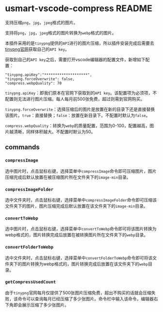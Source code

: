 # usmart-vscode-compress README

支持压缩`png`，`jpg`，`jpeg`格式的图片。

支持将`png`，`jpg`，`jpeg`格式的图片转换为`webp`格式的图片。

本插件采用的是`tinypng`提供的`API`进行的图片压缩，所以插件安装完成后需要去[tinypng官网](https://tinypng.com/developers)获取自己的`API key`。

获取到自己的`API key`之后，需要打开vscode编辑器的配置文件，新增如下配置：

```
"tinypng.apiKey":"********************",
"tinypng.forceOverwrite": false,
"compress.webpQuality": 70
```
`tinypng.apiKey`：即我们原本在官网下获取到的`API key`。该配置项为必须项，不配置则无法进行图片压缩。每人每月前500张免费，超过则需到官网购买。

`tinypng.forceOverwrite`：选择压缩后的图片是放置在新的目录下还是直接替换该图片。`true`：直接替换；`false`：放置在新目录下。不配置时默认为`false`。

`compress.webpQuality`：转换为`webp`的质量配置，范围为0-100，配置越高，图片越清晰，同样体积越大。不配置时默认为50。
## commands

### `compressImage`
选中图片时，点击鼠标右键，选择菜单中`compressImage`命令即可压缩图片，图片压缩完成后默认放置在被压缩图片所在文件夹下的`image-min`目录。

### `compressImageFolder`
选中文件夹时，点击鼠标右键，选择菜单中`compressImageFolder`命令即可压缩该文件夹下的图片，图片压缩完成后默认放置在该文件夹下的`image-min`目录。

### `convertToWebp`
选中图片时，点击鼠标右键，选择菜单中`convertToWebp`命令即可将该图片转换为webp格式的，图片转换完成后放置在被转换图片所在文件夹下的`webp`目录。

### `convertFolderToWebp`
选中文件夹时，点击鼠标右键，选择菜单中`convertFolderToWebp`命令即可将该文件夹下的图片转换为webp格式的，图片转换完成后放置在该文件夹下的`webp`目录。

### `getCompressUsedCount`
由于`tinypng`官网每月仅提供了500张图片压缩免费，超出不购买的话就会压缩失败，该命令可以查询每月已经压缩了多少张图片。命令栏中输入该命令，编辑器右下角即会展示压缩了多少张图片。
